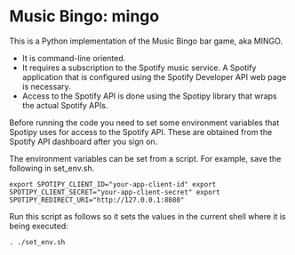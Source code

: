 # Music Bingo: mingo
This is a Python implementation of the Music Bingo bar game, aka MINGO. 

- It is command-line oriented. 
- It requires a subscription to the
Spotify music service. A Spotify application that is configured using the Spotify Developer API web page is necessary.
- Access to the Spotify API is done using the Spotipy library that wraps the actual Spotify APIs.

Before running the code you need to set some environment variables that Spotipy uses
for access to the Spotify API. These are obtained from the Spotify API dashboard after
you sign on.

The environment variables can be set from a script. For example, save the following in set_env.sh.

`
export SPOTIPY_CLIENT_ID="your-app-client-id"
export SPOTIPY_CLIENT_SECRET="your-app-client-secret"
export SPOTIPY_REDIRECT_URI="http://127.0.0.1:8080"
`

Run this script as follows so it sets the values in the current shell where it is being executed:

`. ./set_env.sh`